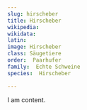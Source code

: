 ```yaml
---
slug: hirscheber
title: Hirscheber
wikipedia: 
wikidata: 
latin:
image: Hirscheber
class: Säugetiere
order:  Paarhufer
family:  Echte Schweine
species:  Hirscheber

---
```


I am content.
